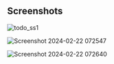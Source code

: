 ## Screenshots

![todo_ss1](https://github.com/Kareen12/Todo-app/assets/105985059/776f945f-303c-4604-af78-92897f7e19bb)


![Screenshot 2024-02-22 072547](https://github.com/Kareen12/Todo-app/assets/105985059/aee97fd2-3874-44b3-8cdd-4c1fa7af98dd)


![Screenshot 2024-02-22 072640](https://github.com/Kareen12/Todo-app/assets/105985059/7a0d60c1-8348-441e-ae51-0ec4496d2024)
